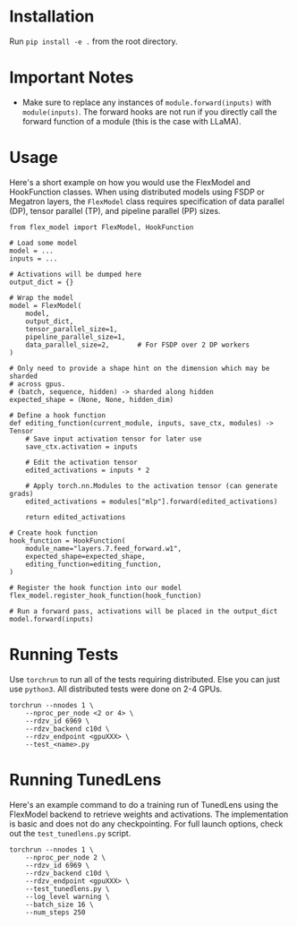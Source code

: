# Installation
Run `pip install -e .` from the root directory.

# Important Notes
- Make sure to replace any instances of `module.forward(inputs)` with
`module(inputs)`. The forward hooks are not run if you directly call
the forward function of a module (this is the case with LLaMA).

# Usage
Here's a short example on how you would use the FlexModel and HookFunction
classes. When using distributed models using FSDP or Megatron layers, the
`FlexModel` class requires specification of data parallel (DP), tensor parallel
(TP), and pipeline parallel (PP) sizes.
```
from flex_model import FlexModel, HookFunction

# Load some model
model = ...
inputs = ...

# Activations will be dumped here
output_dict = {}

# Wrap the model
model = FlexModel(
	model,
	output_dict,
	tensor_parallel_size=1,
	pipeline_parallel_size=1,
	data_parallel_size=2,		# For FSDP over 2 DP workers
)

# Only need to provide a shape hint on the dimension which may be sharded
# across gpus.
# (batch, sequence, hidden) -> sharded along hidden
expected_shape = (None, None, hidden_dim)

# Define a hook function
def editing_function(current_module, inputs, save_ctx, modules) -> Tensor
	# Save input activation tensor for later use
	save_ctx.activation = inputs

	# Edit the activation tensor
	edited_activations = inputs * 2

	# Apply torch.nn.Modules to the activation tensor (can generate grads)
	edited_activations = modules["mlp"].forward(edited_activations)

	return edited_activations
	
# Create hook function
hook_function = HookFunction(
	module_name="layers.7.feed_forward.w1",
	expected_shape=expected_shape,
	editing_function=editing_function,
)

# Register the hook function into our model
flex_model.register_hook_function(hook_function)

# Run a forward pass, activations will be placed in the output_dict
model.forward(inputs)
```

# Running Tests
Use `torchrun` to run all of the tests requiring distributed. Else you can just
use `python3`. All distributed tests were done on 2-4 GPUs.
```
torchrun --nnodes 1 \
	--nproc_per_node <2 or 4> \
	--rdzv_id 6969 \
	--rdzv_backend c10d \
	--rdzv_endpoint <gpuXXX> \
	--test_<name>.py
```

# Running TunedLens
Here's an example command to do a training run of TunedLens using the
FlexModel backend to retrieve weights and activations. The implementation is
basic and does not do any checkpointing. For full launch options, check out
the `test_tunedlens.py` script.
```
torchrun --nnodes 1 \
	--nproc_per_node 2 \
	--rdzv_id 6969 \
	--rdzv_backend c10d \
	--rdzv_endpoint <gpuXXX> \
	--test_tunedlens.py \
	--log_level warning \
	--batch_size 16 \
	--num_steps 250
```
